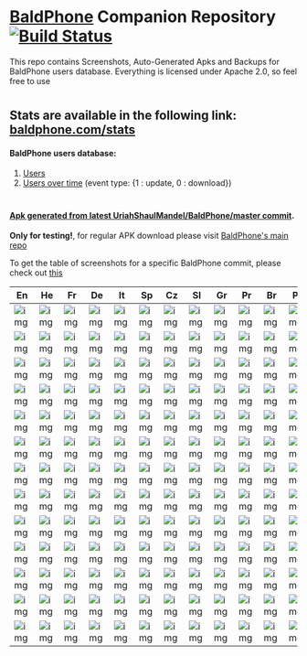 # [BaldPhone](https://github.com/UriahShaulMandel/BaldPhone) Companion Repository [![Build Status](https://travis-ci.com/UriahShaulMandel/BaldPhone.svg?branch=master)](https://travis-ci.com/UriahShaulMandel/BaldPhone)
This repo contains Screenshots, Auto-Generated Apks and Backups for BaldPhone users database. Everything is licensed under Apache 2.0, so feel free to use

# 

## Stats are available in the following link: [baldphone.com/stats](https://baldphone.com/stats)
#### BaldPhone users database:
1. [Users](https://github.com/UriahShaulMandel/BaldPhoneCompanion/blob/master/users.json)
2. [Users over time](https://github.com/UriahShaulMandel/BaldPhoneCompanion/blob/master/users_track.json) (event type: {1 : update, 0 : download})

# 

#### [Apk generated from latest UriahShaulMandel/BaldPhone/master commit](https://github.com/UriahShaulMandel/BaldPhoneCompanion/raw/master/apks/master/tmp_apk.apk).
**Only for testing!**, for regular APK download please visit [BaldPhone's main repo](https://github.com/UriahShaulMandel/BaldPhone)

To get the table of screenshots for a specific BaldPhone commit, please check out [this](https://github.com/UriahShaulMandel/BaldPhoneCompanion/blob/master/GET_SCREENSHOTS_FOR_COMMIT_SHA.py)

| En                                                                                                                                                   | He                                                                                                                                                    | Fr                                                                                                                                                    | De                                                                                                                                                    | It                                                                                                                                                   | Sp                                                                                                                                                   | Cz                                                                                                                                                     | Sl                                                                                                                                                 | Gr                                                                                                                                                     | Pr                                                                                                                                                | Br                                                                                                                                          | Pl                                                                                                                                                    |
|-----------------------------------------------------------------------------------------------------------------------------------------------------------|-----------------------------------------------------------------------------------------------------------------------------------------------------------|-----------------------------------------------------------------------------------------------------------------------------------------------------------|-----------------------------------------------------------------------------------------------------------------------------------------------------------|-----------------------------------------------------------------------------------------------------------------------------------------------------------|-----------------------------------------------------------------------------------------------------------------------------------------------------------|-----------------------------------------------------------------------------------------------------------------------------------------------------------|-----------------------------------------------------------------------------------------------------------------------------------------------------------|-----------------------------------------------------------------------------------------------------------------------------------------------------------|-----------------------------------------------------------------------------------------------------------------------------------------------------------|---------------------------------------------------------------------------------------------------------------------------------------------------------------|-----------------------------------------------------------------------------------------------------------------------------------------------------------|
| ![img](https://github.com/UriahShaulMandel/BaldPhoneScreenshots/blob/master/screenshots/screenshots/HomeScreenEmptyScreenshot_en.png?raw=true)            | ![img](https://github.com/UriahShaulMandel/BaldPhoneScreenshots/blob/master/screenshots/screenshots/HomeScreenEmptyScreenshot_iw.png?raw=true)            | ![img](https://github.com/UriahShaulMandel/BaldPhoneScreenshots/blob/master/screenshots/screenshots/HomeScreenEmptyScreenshot_fr.png?raw=true)            | ![img](https://github.com/UriahShaulMandel/BaldPhoneScreenshots/blob/master/screenshots/screenshots/HomeScreenEmptyScreenshot_de.png?raw=true)            | ![img](https://github.com/UriahShaulMandel/BaldPhoneScreenshots/blob/master/screenshots/screenshots/HomeScreenEmptyScreenshot_it.png?raw=true)            | ![img](https://github.com/UriahShaulMandel/BaldPhoneScreenshots/blob/master/screenshots/screenshots/HomeScreenEmptyScreenshot_es.png?raw=true)            | ![img](https://github.com/UriahShaulMandel/BaldPhoneScreenshots/blob/master/screenshots/screenshots/HomeScreenEmptyScreenshot_cs.png?raw=true)            | ![img](https://github.com/UriahShaulMandel/BaldPhoneScreenshots/blob/master/screenshots/screenshots/HomeScreenEmptyScreenshot_sl.png?raw=true)            | ![img](https://github.com/UriahShaulMandel/BaldPhoneScreenshots/blob/master/screenshots/screenshots/HomeScreenEmptyScreenshot_el.png?raw=true)            | ![img](https://github.com/UriahShaulMandel/BaldPhoneScreenshots/blob/master/screenshots/screenshots/HomeScreenEmptyScreenshot_pt.png?raw=true)            | ![img](https://github.com/UriahShaulMandel/BaldPhoneScreenshots/blob/master/screenshots/screenshots/HomeScreenEmptyScreenshot_pt-rBR.png?raw=true)            | ![img](https://github.com/UriahShaulMandel/BaldPhoneScreenshots/blob/master/screenshots/screenshots/HomeScreenEmptyScreenshot_pl.png?raw=true)            |
| ![img](https://github.com/UriahShaulMandel/BaldPhoneScreenshots/blob/master/screenshots/screenshots/HomeScreenDarkEmptyScreenshot_en.png?raw=true)        | ![img](https://github.com/UriahShaulMandel/BaldPhoneScreenshots/blob/master/screenshots/screenshots/HomeScreenDarkEmptyScreenshot_iw.png?raw=true)        | ![img](https://github.com/UriahShaulMandel/BaldPhoneScreenshots/blob/master/screenshots/screenshots/HomeScreenDarkEmptyScreenshot_fr.png?raw=true)        | ![img](https://github.com/UriahShaulMandel/BaldPhoneScreenshots/blob/master/screenshots/screenshots/HomeScreenDarkEmptyScreenshot_de.png?raw=true)        | ![img](https://github.com/UriahShaulMandel/BaldPhoneScreenshots/blob/master/screenshots/screenshots/HomeScreenDarkEmptyScreenshot_it.png?raw=true)        | ![img](https://github.com/UriahShaulMandel/BaldPhoneScreenshots/blob/master/screenshots/screenshots/HomeScreenDarkEmptyScreenshot_es.png?raw=true)        | ![img](https://github.com/UriahShaulMandel/BaldPhoneScreenshots/blob/master/screenshots/screenshots/HomeScreenDarkEmptyScreenshot_cs.png?raw=true)        | ![img](https://github.com/UriahShaulMandel/BaldPhoneScreenshots/blob/master/screenshots/screenshots/HomeScreenDarkEmptyScreenshot_sl.png?raw=true)        | ![img](https://github.com/UriahShaulMandel/BaldPhoneScreenshots/blob/master/screenshots/screenshots/HomeScreenDarkEmptyScreenshot_el.png?raw=true)        | ![img](https://github.com/UriahShaulMandel/BaldPhoneScreenshots/blob/master/screenshots/screenshots/HomeScreenDarkEmptyScreenshot_pt.png?raw=true)        | ![img](https://github.com/UriahShaulMandel/BaldPhoneScreenshots/blob/master/screenshots/screenshots/HomeScreenDarkEmptyScreenshot_pt-rBR.png?raw=true)        | ![img](https://github.com/UriahShaulMandel/BaldPhoneScreenshots/blob/master/screenshots/screenshots/HomeScreenDarkEmptyScreenshot_pl.png?raw=true)        |
| ![img](https://github.com/UriahShaulMandel/BaldPhoneScreenshots/blob/master/screenshots/screenshots/ContactsActivityScreenshot_en.png?raw=true)           | ![img](https://github.com/UriahShaulMandel/BaldPhoneScreenshots/blob/master/screenshots/screenshots/ContactsActivityScreenshot_iw.png?raw=true)           | ![img](https://github.com/UriahShaulMandel/BaldPhoneScreenshots/blob/master/screenshots/screenshots/ContactsActivityScreenshot_fr.png?raw=true)           | ![img](https://github.com/UriahShaulMandel/BaldPhoneScreenshots/blob/master/screenshots/screenshots/ContactsActivityScreenshot_de.png?raw=true)           | ![img](https://github.com/UriahShaulMandel/BaldPhoneScreenshots/blob/master/screenshots/screenshots/ContactsActivityScreenshot_it.png?raw=true)           | ![img](https://github.com/UriahShaulMandel/BaldPhoneScreenshots/blob/master/screenshots/screenshots/ContactsActivityScreenshot_es.png?raw=true)           | ![img](https://github.com/UriahShaulMandel/BaldPhoneScreenshots/blob/master/screenshots/screenshots/ContactsActivityScreenshot_cs.png?raw=true)           | ![img](https://github.com/UriahShaulMandel/BaldPhoneScreenshots/blob/master/screenshots/screenshots/ContactsActivityScreenshot_sl.png?raw=true)           | ![img](https://github.com/UriahShaulMandel/BaldPhoneScreenshots/blob/master/screenshots/screenshots/ContactsActivityScreenshot_el.png?raw=true)           | ![img](https://github.com/UriahShaulMandel/BaldPhoneScreenshots/blob/master/screenshots/screenshots/ContactsActivityScreenshot_pt.png?raw=true)           | ![img](https://github.com/UriahShaulMandel/BaldPhoneScreenshots/blob/master/screenshots/screenshots/ContactsActivityScreenshot_pt-rBR.png?raw=true)           | ![img](https://github.com/UriahShaulMandel/BaldPhoneScreenshots/blob/master/screenshots/screenshots/ContactsActivityScreenshot_pl.png?raw=true)           |
| ![img](https://github.com/UriahShaulMandel/BaldPhoneScreenshots/blob/master/screenshots/screenshots/PillsActivityScreenshot_en.png?raw=true)              | ![img](https://github.com/UriahShaulMandel/BaldPhoneScreenshots/blob/master/screenshots/screenshots/PillsActivityScreenshot_iw.png?raw=true)              | ![img](https://github.com/UriahShaulMandel/BaldPhoneScreenshots/blob/master/screenshots/screenshots/PillsActivityScreenshot_fr.png?raw=true)              | ![img](https://github.com/UriahShaulMandel/BaldPhoneScreenshots/blob/master/screenshots/screenshots/PillsActivityScreenshot_de.png?raw=true)              | ![img](https://github.com/UriahShaulMandel/BaldPhoneScreenshots/blob/master/screenshots/screenshots/PillsActivityScreenshot_it.png?raw=true)              | ![img](https://github.com/UriahShaulMandel/BaldPhoneScreenshots/blob/master/screenshots/screenshots/PillsActivityScreenshot_es.png?raw=true)              | ![img](https://github.com/UriahShaulMandel/BaldPhoneScreenshots/blob/master/screenshots/screenshots/PillsActivityScreenshot_cs.png?raw=true)              | ![img](https://github.com/UriahShaulMandel/BaldPhoneScreenshots/blob/master/screenshots/screenshots/PillsActivityScreenshot_sl.png?raw=true)              | ![img](https://github.com/UriahShaulMandel/BaldPhoneScreenshots/blob/master/screenshots/screenshots/PillsActivityScreenshot_el.png?raw=true)              | ![img](https://github.com/UriahShaulMandel/BaldPhoneScreenshots/blob/master/screenshots/screenshots/PillsActivityScreenshot_pt.png?raw=true)              | ![img](https://github.com/UriahShaulMandel/BaldPhoneScreenshots/blob/master/screenshots/screenshots/PillsActivityScreenshot_pt-rBR.png?raw=true)              | ![img](https://github.com/UriahShaulMandel/BaldPhoneScreenshots/blob/master/screenshots/screenshots/PillsActivityScreenshot_pl.png?raw=true)              |
| ![img](https://github.com/UriahShaulMandel/BaldPhoneScreenshots/blob/master/screenshots/screenshots/AlarmsActivityFullScreenshot_en.png?raw=true)         | ![img](https://github.com/UriahShaulMandel/BaldPhoneScreenshots/blob/master/screenshots/screenshots/AlarmsActivityFullScreenshot_iw.png?raw=true)         | ![img](https://github.com/UriahShaulMandel/BaldPhoneScreenshots/blob/master/screenshots/screenshots/AlarmsActivityFullScreenshot_fr.png?raw=true)         | ![img](https://github.com/UriahShaulMandel/BaldPhoneScreenshots/blob/master/screenshots/screenshots/AlarmsActivityFullScreenshot_de.png?raw=true)         | ![img](https://github.com/UriahShaulMandel/BaldPhoneScreenshots/blob/master/screenshots/screenshots/AlarmsActivityFullScreenshot_it.png?raw=true)         | ![img](https://github.com/UriahShaulMandel/BaldPhoneScreenshots/blob/master/screenshots/screenshots/AlarmsActivityFullScreenshot_es.png?raw=true)         | ![img](https://github.com/UriahShaulMandel/BaldPhoneScreenshots/blob/master/screenshots/screenshots/AlarmsActivityFullScreenshot_cs.png?raw=true)         | ![img](https://github.com/UriahShaulMandel/BaldPhoneScreenshots/blob/master/screenshots/screenshots/AlarmsActivityFullScreenshot_sl.png?raw=true)         | ![img](https://github.com/UriahShaulMandel/BaldPhoneScreenshots/blob/master/screenshots/screenshots/AlarmsActivityFullScreenshot_el.png?raw=true)         | ![img](https://github.com/UriahShaulMandel/BaldPhoneScreenshots/blob/master/screenshots/screenshots/AlarmsActivityFullScreenshot_pt.png?raw=true)         | ![img](https://github.com/UriahShaulMandel/BaldPhoneScreenshots/blob/master/screenshots/screenshots/AlarmsActivityFullScreenshot_pt-rBR.png?raw=true)         | ![img](https://github.com/UriahShaulMandel/BaldPhoneScreenshots/blob/master/screenshots/screenshots/AlarmsActivityFullScreenshot_pl.png?raw=true)         |
| ![img](https://github.com/UriahShaulMandel/BaldPhoneScreenshots/blob/master/screenshots/screenshots/VideoTutorialsActivityScreenshot_en.png?raw=true)     | ![img](https://github.com/UriahShaulMandel/BaldPhoneScreenshots/blob/master/screenshots/screenshots/VideoTutorialsActivityScreenshot_iw.png?raw=true)     | ![img](https://github.com/UriahShaulMandel/BaldPhoneScreenshots/blob/master/screenshots/screenshots/VideoTutorialsActivityScreenshot_fr.png?raw=true)     | ![img](https://github.com/UriahShaulMandel/BaldPhoneScreenshots/blob/master/screenshots/screenshots/VideoTutorialsActivityScreenshot_de.png?raw=true)     | ![img](https://github.com/UriahShaulMandel/BaldPhoneScreenshots/blob/master/screenshots/screenshots/VideoTutorialsActivityScreenshot_it.png?raw=true)     | ![img](https://github.com/UriahShaulMandel/BaldPhoneScreenshots/blob/master/screenshots/screenshots/VideoTutorialsActivityScreenshot_es.png?raw=true)     | ![img](https://github.com/UriahShaulMandel/BaldPhoneScreenshots/blob/master/screenshots/screenshots/VideoTutorialsActivityScreenshot_cs.png?raw=true)     | ![img](https://github.com/UriahShaulMandel/BaldPhoneScreenshots/blob/master/screenshots/screenshots/VideoTutorialsActivityScreenshot_sl.png?raw=true)     | ![img](https://github.com/UriahShaulMandel/BaldPhoneScreenshots/blob/master/screenshots/screenshots/VideoTutorialsActivityScreenshot_el.png?raw=true)     | ![img](https://github.com/UriahShaulMandel/BaldPhoneScreenshots/blob/master/screenshots/screenshots/VideoTutorialsActivityScreenshot_pt.png?raw=true)     | ![img](https://github.com/UriahShaulMandel/BaldPhoneScreenshots/blob/master/screenshots/screenshots/VideoTutorialsActivityScreenshot_pt-rBR.png?raw=true)     | ![img](https://github.com/UriahShaulMandel/BaldPhoneScreenshots/blob/master/screenshots/screenshots/VideoTutorialsActivityScreenshot_pl.png?raw=true)     |
| ![img](https://github.com/UriahShaulMandel/BaldPhoneScreenshots/blob/master/screenshots/screenshots/SettingsActivityScreenshot_en.png?raw=true)           | ![img](https://github.com/UriahShaulMandel/BaldPhoneScreenshots/blob/master/screenshots/screenshots/SettingsActivityScreenshot_iw.png?raw=true)           | ![img](https://github.com/UriahShaulMandel/BaldPhoneScreenshots/blob/master/screenshots/screenshots/SettingsActivityScreenshot_fr.png?raw=true)           | ![img](https://github.com/UriahShaulMandel/BaldPhoneScreenshots/blob/master/screenshots/screenshots/SettingsActivityScreenshot_de.png?raw=true)           | ![img](https://github.com/UriahShaulMandel/BaldPhoneScreenshots/blob/master/screenshots/screenshots/SettingsActivityScreenshot_it.png?raw=true)           | ![img](https://github.com/UriahShaulMandel/BaldPhoneScreenshots/blob/master/screenshots/screenshots/SettingsActivityScreenshot_es.png?raw=true)           | ![img](https://github.com/UriahShaulMandel/BaldPhoneScreenshots/blob/master/screenshots/screenshots/SettingsActivityScreenshot_cs.png?raw=true)           | ![img](https://github.com/UriahShaulMandel/BaldPhoneScreenshots/blob/master/screenshots/screenshots/SettingsActivityScreenshot_sl.png?raw=true)           | ![img](https://github.com/UriahShaulMandel/BaldPhoneScreenshots/blob/master/screenshots/screenshots/SettingsActivityScreenshot_el.png?raw=true)           | ![img](https://github.com/UriahShaulMandel/BaldPhoneScreenshots/blob/master/screenshots/screenshots/SettingsActivityScreenshot_pt.png?raw=true)           | ![img](https://github.com/UriahShaulMandel/BaldPhoneScreenshots/blob/master/screenshots/screenshots/SettingsActivityScreenshot_pt-rBR.png?raw=true)           | ![img](https://github.com/UriahShaulMandel/BaldPhoneScreenshots/blob/master/screenshots/screenshots/SettingsActivityScreenshot_pl.png?raw=true)           |
| ![img](https://github.com/UriahShaulMandel/BaldPhoneScreenshots/blob/master/screenshots/screenshots/RecentCallsActivityScreenshot_en.png?raw=true)        | ![img](https://github.com/UriahShaulMandel/BaldPhoneScreenshots/blob/master/screenshots/screenshots/RecentCallsActivityScreenshot_iw.png?raw=true)        | ![img](https://github.com/UriahShaulMandel/BaldPhoneScreenshots/blob/master/screenshots/screenshots/RecentCallsActivityScreenshot_fr.png?raw=true)        | ![img](https://github.com/UriahShaulMandel/BaldPhoneScreenshots/blob/master/screenshots/screenshots/RecentCallsActivityScreenshot_de.png?raw=true)        | ![img](https://github.com/UriahShaulMandel/BaldPhoneScreenshots/blob/master/screenshots/screenshots/RecentCallsActivityScreenshot_it.png?raw=true)        | ![img](https://github.com/UriahShaulMandel/BaldPhoneScreenshots/blob/master/screenshots/screenshots/RecentCallsActivityScreenshot_es.png?raw=true)        | ![img](https://github.com/UriahShaulMandel/BaldPhoneScreenshots/blob/master/screenshots/screenshots/RecentCallsActivityScreenshot_cs.png?raw=true)        | ![img](https://github.com/UriahShaulMandel/BaldPhoneScreenshots/blob/master/screenshots/screenshots/RecentCallsActivityScreenshot_sl.png?raw=true)        | ![img](https://github.com/UriahShaulMandel/BaldPhoneScreenshots/blob/master/screenshots/screenshots/RecentCallsActivityScreenshot_el.png?raw=true)        | ![img](https://github.com/UriahShaulMandel/BaldPhoneScreenshots/blob/master/screenshots/screenshots/RecentCallsActivityScreenshot_pt.png?raw=true)        | ![img](https://github.com/UriahShaulMandel/BaldPhoneScreenshots/blob/master/screenshots/screenshots/RecentCallsActivityScreenshot_pt-rBR.png?raw=true)        | ![img](https://github.com/UriahShaulMandel/BaldPhoneScreenshots/blob/master/screenshots/screenshots/RecentCallsActivityScreenshot_pl.png?raw=true)        |
| ![img](https://github.com/UriahShaulMandel/BaldPhoneScreenshots/blob/master/screenshots/screenshots/DialerActivityScreenshot_en.png?raw=true)             | ![img](https://github.com/UriahShaulMandel/BaldPhoneScreenshots/blob/master/screenshots/screenshots/DialerActivityScreenshot_iw.png?raw=true)             | ![img](https://github.com/UriahShaulMandel/BaldPhoneScreenshots/blob/master/screenshots/screenshots/DialerActivityScreenshot_fr.png?raw=true)             | ![img](https://github.com/UriahShaulMandel/BaldPhoneScreenshots/blob/master/screenshots/screenshots/DialerActivityScreenshot_de.png?raw=true)             | ![img](https://github.com/UriahShaulMandel/BaldPhoneScreenshots/blob/master/screenshots/screenshots/DialerActivityScreenshot_it.png?raw=true)             | ![img](https://github.com/UriahShaulMandel/BaldPhoneScreenshots/blob/master/screenshots/screenshots/DialerActivityScreenshot_es.png?raw=true)             | ![img](https://github.com/UriahShaulMandel/BaldPhoneScreenshots/blob/master/screenshots/screenshots/DialerActivityScreenshot_cs.png?raw=true)             | ![img](https://github.com/UriahShaulMandel/BaldPhoneScreenshots/blob/master/screenshots/screenshots/DialerActivityScreenshot_sl.png?raw=true)             | ![img](https://github.com/UriahShaulMandel/BaldPhoneScreenshots/blob/master/screenshots/screenshots/DialerActivityScreenshot_el.png?raw=true)             | ![img](https://github.com/UriahShaulMandel/BaldPhoneScreenshots/blob/master/screenshots/screenshots/DialerActivityScreenshot_pt.png?raw=true)             | ![img](https://github.com/UriahShaulMandel/BaldPhoneScreenshots/blob/master/screenshots/screenshots/DialerActivityScreenshot_pt-rBR.png?raw=true)             | ![img](https://github.com/UriahShaulMandel/BaldPhoneScreenshots/blob/master/screenshots/screenshots/DialerActivityScreenshot_pl.png?raw=true)             |
| ![img](https://github.com/UriahShaulMandel/BaldPhoneScreenshots/blob/master/screenshots/screenshots/NotificationsActivityEmptyScreenshot_en.png?raw=true) | ![img](https://github.com/UriahShaulMandel/BaldPhoneScreenshots/blob/master/screenshots/screenshots/NotificationsActivityEmptyScreenshot_iw.png?raw=true) | ![img](https://github.com/UriahShaulMandel/BaldPhoneScreenshots/blob/master/screenshots/screenshots/NotificationsActivityEmptyScreenshot_fr.png?raw=true) | ![img](https://github.com/UriahShaulMandel/BaldPhoneScreenshots/blob/master/screenshots/screenshots/NotificationsActivityEmptyScreenshot_de.png?raw=true) | ![img](https://github.com/UriahShaulMandel/BaldPhoneScreenshots/blob/master/screenshots/screenshots/NotificationsActivityEmptyScreenshot_it.png?raw=true) | ![img](https://github.com/UriahShaulMandel/BaldPhoneScreenshots/blob/master/screenshots/screenshots/NotificationsActivityEmptyScreenshot_es.png?raw=true) | ![img](https://github.com/UriahShaulMandel/BaldPhoneScreenshots/blob/master/screenshots/screenshots/NotificationsActivityEmptyScreenshot_cs.png?raw=true) | ![img](https://github.com/UriahShaulMandel/BaldPhoneScreenshots/blob/master/screenshots/screenshots/NotificationsActivityEmptyScreenshot_sl.png?raw=true) | ![img](https://github.com/UriahShaulMandel/BaldPhoneScreenshots/blob/master/screenshots/screenshots/NotificationsActivityEmptyScreenshot_el.png?raw=true) | ![img](https://github.com/UriahShaulMandel/BaldPhoneScreenshots/blob/master/screenshots/screenshots/NotificationsActivityEmptyScreenshot_pt.png?raw=true) | ![img](https://github.com/UriahShaulMandel/BaldPhoneScreenshots/blob/master/screenshots/screenshots/NotificationsActivityEmptyScreenshot_pt-rBR.png?raw=true) | ![img](https://github.com/UriahShaulMandel/BaldPhoneScreenshots/blob/master/screenshots/screenshots/NotificationsActivityEmptyScreenshot_pl.png?raw=true) |
| ![img](https://github.com/UriahShaulMandel/BaldPhoneScreenshots/blob/master/screenshots/screenshots/NotificationsActivityEmptyScreenshot_en.png?raw=true) | ![img](https://github.com/UriahShaulMandel/BaldPhoneScreenshots/blob/master/screenshots/screenshots/NotificationsActivityEmptyScreenshot_iw.png?raw=true) | ![img](https://github.com/UriahShaulMandel/BaldPhoneScreenshots/blob/master/screenshots/screenshots/NotificationsActivityEmptyScreenshot_fr.png?raw=true) | ![img](https://github.com/UriahShaulMandel/BaldPhoneScreenshots/blob/master/screenshots/screenshots/NotificationsActivityEmptyScreenshot_de.png?raw=true) | ![img](https://github.com/UriahShaulMandel/BaldPhoneScreenshots/blob/master/screenshots/screenshots/NotificationsActivityEmptyScreenshot_it.png?raw=true) | ![img](https://github.com/UriahShaulMandel/BaldPhoneScreenshots/blob/master/screenshots/screenshots/NotificationsActivityEmptyScreenshot_es.png?raw=true) | ![img](https://github.com/UriahShaulMandel/BaldPhoneScreenshots/blob/master/screenshots/screenshots/NotificationsActivityEmptyScreenshot_cs.png?raw=true) | ![img](https://github.com/UriahShaulMandel/BaldPhoneScreenshots/blob/master/screenshots/screenshots/NotificationsActivityEmptyScreenshot_sl.png?raw=true) | ![img](https://github.com/UriahShaulMandel/BaldPhoneScreenshots/blob/master/screenshots/screenshots/NotificationsActivityEmptyScreenshot_el.png?raw=true) | ![img](https://github.com/UriahShaulMandel/BaldPhoneScreenshots/blob/master/screenshots/screenshots/NotificationsActivityEmptyScreenshot_pt.png?raw=true) | ![img](https://github.com/UriahShaulMandel/BaldPhoneScreenshots/blob/master/screenshots/screenshots/NotificationsActivityEmptyScreenshot_pt-rBR.png?raw=true) | ![img](https://github.com/UriahShaulMandel/BaldPhoneScreenshots/blob/master/screenshots/screenshots/NotificationsActivityEmptyScreenshot_pl.png?raw=true) |
| ![img](https://github.com/UriahShaulMandel/BaldPhoneScreenshots/blob/master/screenshots/screenshots/AlarmsActivityEmptyScreenshot_en.png?raw=true)        | ![img](https://github.com/UriahShaulMandel/BaldPhoneScreenshots/blob/master/screenshots/screenshots/AlarmsActivityEmptyScreenshot_iw.png?raw=true)        | ![img](https://github.com/UriahShaulMandel/BaldPhoneScreenshots/blob/master/screenshots/screenshots/AlarmsActivityEmptyScreenshot_fr.png?raw=true)        | ![img](https://github.com/UriahShaulMandel/BaldPhoneScreenshots/blob/master/screenshots/screenshots/AlarmsActivityEmptyScreenshot_de.png?raw=true)        | ![img](https://github.com/UriahShaulMandel/BaldPhoneScreenshots/blob/master/screenshots/screenshots/AlarmsActivityEmptyScreenshot_it.png?raw=true)        | ![img](https://github.com/UriahShaulMandel/BaldPhoneScreenshots/blob/master/screenshots/screenshots/AlarmsActivityEmptyScreenshot_es.png?raw=true)        | ![img](https://github.com/UriahShaulMandel/BaldPhoneScreenshots/blob/master/screenshots/screenshots/AlarmsActivityEmptyScreenshot_cs.png?raw=true)        | ![img](https://github.com/UriahShaulMandel/BaldPhoneScreenshots/blob/master/screenshots/screenshots/AlarmsActivityEmptyScreenshot_sl.png?raw=true)        | ![img](https://github.com/UriahShaulMandel/BaldPhoneScreenshots/blob/master/screenshots/screenshots/AlarmsActivityEmptyScreenshot_el.png?raw=true)        | ![img](https://github.com/UriahShaulMandel/BaldPhoneScreenshots/blob/master/screenshots/screenshots/AlarmsActivityEmptyScreenshot_pt.png?raw=true)        | ![img](https://github.com/UriahShaulMandel/BaldPhoneScreenshots/blob/master/screenshots/screenshots/AlarmsActivityEmptyScreenshot_pt-rBR.png?raw=true)        | ![img](https://github.com/UriahShaulMandel/BaldPhoneScreenshots/blob/master/screenshots/screenshots/AlarmsActivityEmptyScreenshot_pl.png?raw=true)        |
| ![img](https://github.com/UriahShaulMandel/BaldPhoneScreenshots/blob/master/screenshots/screenshots/PillsEmptyActivityScreenshot_en.png?raw=true)         | ![img](https://github.com/UriahShaulMandel/BaldPhoneScreenshots/blob/master/screenshots/screenshots/PillsEmptyActivityScreenshot_iw.png?raw=true)         | ![img](https://github.com/UriahShaulMandel/BaldPhoneScreenshots/blob/master/screenshots/screenshots/PillsEmptyActivityScreenshot_fr.png?raw=true)         | ![img](https://github.com/UriahShaulMandel/BaldPhoneScreenshots/blob/master/screenshots/screenshots/PillsEmptyActivityScreenshot_de.png?raw=true)         | ![img](https://github.com/UriahShaulMandel/BaldPhoneScreenshots/blob/master/screenshots/screenshots/PillsEmptyActivityScreenshot_it.png?raw=true)         | ![img](https://github.com/UriahShaulMandel/BaldPhoneScreenshots/blob/master/screenshots/screenshots/PillsEmptyActivityScreenshot_es.png?raw=true)         | ![img](https://github.com/UriahShaulMandel/BaldPhoneScreenshots/blob/master/screenshots/screenshots/PillsEmptyActivityScreenshot_cs.png?raw=true)         | ![img](https://github.com/UriahShaulMandel/BaldPhoneScreenshots/blob/master/screenshots/screenshots/PillsEmptyActivityScreenshot_sl.png?raw=true)         | ![img](https://github.com/UriahShaulMandel/BaldPhoneScreenshots/blob/master/screenshots/screenshots/PillsEmptyActivityScreenshot_el.png?raw=true)         | ![img](https://github.com/UriahShaulMandel/BaldPhoneScreenshots/blob/master/screenshots/screenshots/PillsEmptyActivityScreenshot_pt.png?raw=true)         | ![img](https://github.com/UriahShaulMandel/BaldPhoneScreenshots/blob/master/screenshots/screenshots/PillsEmptyActivityScreenshot_pt-rBR.png?raw=true)         | ![img](https://github.com/UriahShaulMandel/BaldPhoneScreenshots/blob/master/screenshots/screenshots/PillsEmptyActivityScreenshot_pl.png?raw=true)         |
